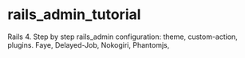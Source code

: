 rails_admin_tutorial
====================

Rails 4. Step by step rails_admin configuration: theme, custom-action, plugins. Faye, Delayed-Job, Nokogiri, Phantomjs,
